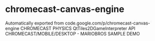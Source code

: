 # chromecast-canvas-engine
Automatically exported from code.google.com/p/chromecast-canvas-engine
CHROMECAST PHYSICS QtTiles2DGameInterpreter API
CHROMECAST/MOBILE/DESKTOP - MARIOBROS SAMPLE DEMO

